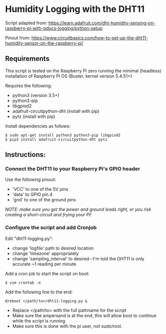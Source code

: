 # Humidity Logging with the DHT11

Script adapted from: https://learn.adafruit.com/dht-humidity-sensing-on-raspberry-pi-with-gdocs-logging/python-setup

Pinout from: https://www.circuitbasics.com/how-to-set-up-the-dht11-humidity-sensor-on-the-raspberry-pi/

## Requirements

This script is tested on the Raspberry Pi zero running the minimal (headless) installation of Raspberry Pi OS (Buster, kernel version 5.4.51+)

Requires the following:
+ python3 (version 3.5+)
+ python3-pip
+ libgpiod2
+ adafruit-circuitpython-dht (install with pip)
+ pytz (install with pip)

Install dependencies as follows:

```shell
$ sudo apt-get install python3 python3-pip libgpiod2
$ pip3 install adafruit-circuitpython-dht pytz
```

## Instructions:

### Connect the DHT11 to your Raspberry Pi's GPIO header

Use the following pinout:
+ 'VCC' to one of the 5V pins
+ 'data' to GPIO pin 4
+ 'gnd' to one of the ground pins

*NOTE: make sure you get the power and ground leads right, or you risk creating a short-circuit and frying your Pi!*


### Configure the script and add Cronjob

Edit "dht11-logging.py":

+ change 'logfile' path to desired location
+ change 'timezone' appropriately
+ change 'sampling_interval' to desired--I'm told the DHT11 is only accurate ~1 reading per minute

Add a cron job to start the script on boot:

```shell
$ vim crontab -e
```

Add the following line to the end:

```
@reboot </path/to>/dht11-logging.py &
```

+ Replace </path/to> with the full pathname for the script
+ Make sure the ampersand is at the end, this will allow boot to continue while the script is running
+ Make sure this is done with the pi user, not sudo/root.


